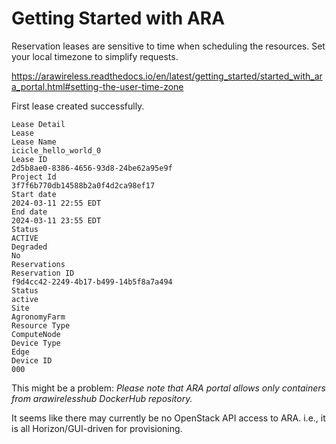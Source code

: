 # Getting Started with ARA

Reservation leases are sensitive to time when scheduling the resources. Set your local timezone to simplify requests.

https://arawireless.readthedocs.io/en/latest/getting_started/started_with_ara_portal.html#setting-the-user-time-zone

First lease created successfully.

```
Lease Detail
Lease
Lease Name
icicle_hello_world_0
Lease ID
2d5b8ae0-8386-4656-93d8-24be62a95e9f
Project Id
3f7f6b770db14588b2a0f4d2ca98ef17
Start date
2024-03-11 22:55 EDT
End date
2024-03-11 23:55 EDT
Status
ACTIVE
Degraded
No
Reservations
Reservation ID
f9d4cc42-2249-4b17-b499-14b5f8a7a494
Status
active
Site
AgronomyFarm
Resource Type
ComputeNode
Device Type
Edge
Device ID
000
```

This might be a problem: *Please note that ARA portal allows only containers from arawirelesshub DockerHub repository.*

It seems like there may currently be no OpenStack API access to ARA. i.e., it is all Horizon/GUI-driven for provisioning. 
